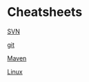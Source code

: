 # Cheatsheets

[SVN](https://github.com/eugenicon/cheatsheets/blob/master/svn.md#svn)

[git](https://github.com/eugenicon/cheatsheets/blob/master/git.md#setup)

[Maven](https://github.com/eugenicon/cheatsheets/blob/master/Maven.md#)

[Linux](https://github.com/eugenicon/cheatsheets/blob/master/linux.md#)

